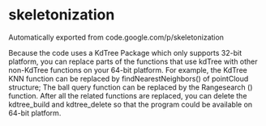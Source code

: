# skeletonization
Automatically exported from code.google.com/p/skeletonization

Because the code uses a KdTree Package which only supports 32-bit platform, you can replace parts of the functions that use kdTree with other non-KdTree functions on your 64-bit platform. For example, the KdTree KNN function can be replaced by findNearestNeighbors() of pointCloud structure; The ball query function can be replaced by the Rangesearch () function. After all the related functions are replaced, you can delete the kdtree_build and kdtree_delete so that the program could be available on 64-bit platform.
